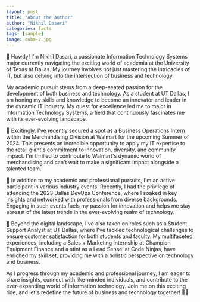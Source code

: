 ```yaml
---
layout: post
title: "About the Author"
author: "Nikhil Dasari"
categories: facts
tags: [sample]
image: cuba-2.jpg
---
```


🤠 Howdy! I'm Nikhil Dasari, a passionate Information Technology Systems major currently navigating the exciting world of academia at the University of Texas at Dallas. My journey involves not just mastering the intricacies of IT, but also delving into the intersection of business and technology.

My academic pursuit stems from a deep-seated passion for the development of both business and technology. As a student at UT Dallas, I am honing my skills and knowledge to become an innovator and leader in the dynamic IT industry. My quest for excellence led me to major in Information Technology Systems, a field that continuously fascinates me with its ever-evolving landscape.

🌟 Excitingly, I've recently secured a spot as a Business Operations Intern within the Merchandising Division at Walmart for the upcoming Summer of 2024. This presents an incredible opportunity to apply my IT expertise to the retail giant's commitment to innovation, diversity, and community impact. I'm thrilled to contribute to Walmart's dynamic world of merchandising and can't wait to make a significant impact alongside a talented team.

🚀 In addition to my academic and professional pursuits, I'm an active participant in various industry events. Recently, I had the privilege of attending the 2023 Dallas DevOps Conference, where I soaked in key insights and networked with professionals from diverse backgrounds. Engaging in such events fuels my passion for innovation and helps me stay abreast of the latest trends in the ever-evolving realm of technology.

🔧 Beyond the digital landscape, I've also taken on roles such as a Student Support Analyst at UT Dallas, where I've tackled technological challenges to ensure customer satisfaction for both students and faculty. My multifaceted experiences, including a Sales + Marketing Internship at Champion Equipment Finance and a stint as a Lead Sensei at Code Ninjas, have enriched my skill set, providing me with a holistic perspective on technology and business.

As I progress through my academic and professional journey, I am eager to share insights, connect with like-minded individuals, and contribute to the ever-expanding world of information technology. Join me on this exciting ride, and let's redefine the future of business and technology together! 🚀🌐
